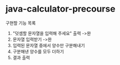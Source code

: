 # java-calculator-precourse

구현할 기능 목록
1. "덧셈할 문자열을 입력해 주세요" 출력 ->완
2. 문자열 입력받기 ->완
3. 입력된 문자열 중에서 양수만 구분해내기
4. 구분해낸 양수를 모두 더하기
5. 결과 출력